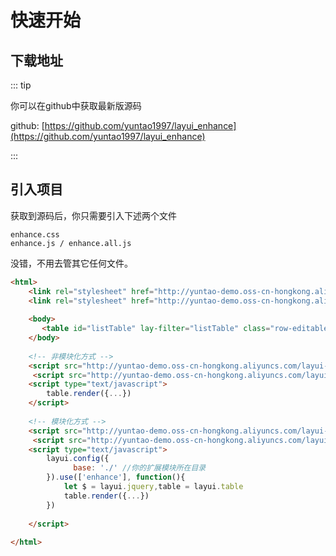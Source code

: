 # 快速开始

## 下载地址

::: tip

你可以在github中获取最新版源码

github:  [https://github.com/yuntao1997/layui_enhance](https://github.com/yuntao1997/layui_enhance)

:::



## 引入项目

获取到源码后，你只需要引入下述两个文件

```
enhance.css
enhance.js / enhance.all.js  
```

没错，不用去管其它任何文件。





``` html
<html>
    <link rel="stylesheet" href="http://yuntao-demo.oss-cn-hongkong.aliyuncs.com/layui-enhance/layui/css/layui.css">
    <link rel="stylesheet" href="http://yuntao-demo.oss-cn-hongkong.aliyuncs.com/layui-enhance/enhance.css">
    
    <body>
       <table id="listTable" lay-filter="listTable" class="row-editable-table"></table>
    </body>
    
    <!-- 非模块化方式 -->
    <script src="http://yuntao-demo.oss-cn-hongkong.aliyuncs.com/layui-enhance/layui/layui.all.js"></script>
     <script src="http://yuntao-demo.oss-cn-hongkong.aliyuncs.com/layui-enhance/enhance.all.js"></script>
    <script type="text/javascript">
        table.render({...})
    </script>
    
    <!-- 模块化方式 -->
    <script src="http://yuntao-demo.oss-cn-hongkong.aliyuncs.com/layui-enhance/layui/layui.js"></script>
     <script src="http://yuntao-demo.oss-cn-hongkong.aliyuncs.com/layui-enhance/enhance.js"></script>
    <script type="text/javascript">
        layui.config({
              base: './' //你的扩展模块所在目录
        }).use(['enhance'], function(){
        	let $ = layui.jquery,table = layui.table 
        	table.render({...})
        })
        
    </script>
 	
</html>

```

